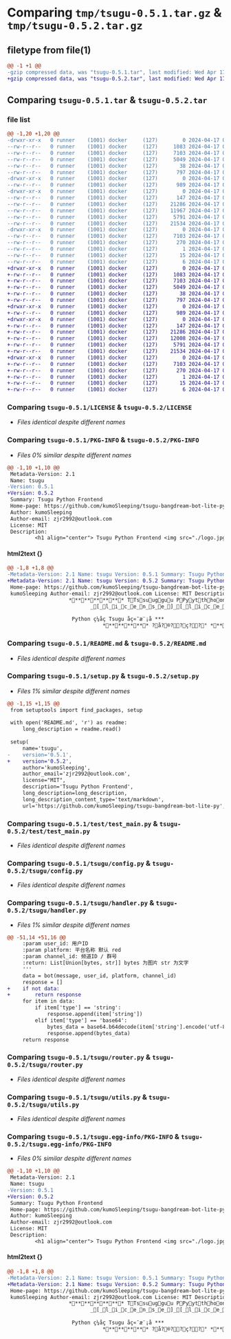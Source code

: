 # Comparing `tmp/tsugu-0.5.1.tar.gz` & `tmp/tsugu-0.5.2.tar.gz`

## filetype from file(1)

```diff
@@ -1 +1 @@
-gzip compressed data, was "tsugu-0.5.1.tar", last modified: Wed Apr 17 06:58:37 2024, max compression
+gzip compressed data, was "tsugu-0.5.2.tar", last modified: Wed Apr 17 07:02:50 2024, max compression
```

## Comparing `tsugu-0.5.1.tar` & `tsugu-0.5.2.tar`

### file list

```diff
@@ -1,20 +1,20 @@
-drwxr-xr-x   0 runner    (1001) docker     (127)        0 2024-04-17 06:58:37.284395 tsugu-0.5.1/
--rw-r--r--   0 runner    (1001) docker     (127)     1083 2024-04-17 06:58:26.000000 tsugu-0.5.1/LICENSE
--rw-r--r--   0 runner    (1001) docker     (127)     7103 2024-04-17 06:58:37.284395 tsugu-0.5.1/PKG-INFO
--rw-r--r--   0 runner    (1001) docker     (127)     5049 2024-04-17 06:58:26.000000 tsugu-0.5.1/README.md
--rw-r--r--   0 runner    (1001) docker     (127)       38 2024-04-17 06:58:37.284395 tsugu-0.5.1/setup.cfg
--rw-r--r--   0 runner    (1001) docker     (127)      797 2024-04-17 06:58:26.000000 tsugu-0.5.1/setup.py
-drwxr-xr-x   0 runner    (1001) docker     (127)        0 2024-04-17 06:58:37.280395 tsugu-0.5.1/test/
--rw-r--r--   0 runner    (1001) docker     (127)      989 2024-04-17 06:58:26.000000 tsugu-0.5.1/test/test_main.py
-drwxr-xr-x   0 runner    (1001) docker     (127)        0 2024-04-17 06:58:37.284395 tsugu-0.5.1/tsugu/
--rw-r--r--   0 runner    (1001) docker     (127)      147 2024-04-17 06:58:26.000000 tsugu-0.5.1/tsugu/__init__.py
--rw-r--r--   0 runner    (1001) docker     (127)    21286 2024-04-17 06:58:26.000000 tsugu-0.5.1/tsugu/config.py
--rw-r--r--   0 runner    (1001) docker     (127)    11967 2024-04-17 06:58:26.000000 tsugu-0.5.1/tsugu/handler.py
--rw-r--r--   0 runner    (1001) docker     (127)     5791 2024-04-17 06:58:26.000000 tsugu-0.5.1/tsugu/router.py
--rw-r--r--   0 runner    (1001) docker     (127)    21534 2024-04-17 06:58:26.000000 tsugu-0.5.1/tsugu/utils.py
-drwxr-xr-x   0 runner    (1001) docker     (127)        0 2024-04-17 06:58:37.284395 tsugu-0.5.1/tsugu.egg-info/
--rw-r--r--   0 runner    (1001) docker     (127)     7103 2024-04-17 06:58:36.000000 tsugu-0.5.1/tsugu.egg-info/PKG-INFO
--rw-r--r--   0 runner    (1001) docker     (127)      270 2024-04-17 06:58:37.000000 tsugu-0.5.1/tsugu.egg-info/SOURCES.txt
--rw-r--r--   0 runner    (1001) docker     (127)        1 2024-04-17 06:58:36.000000 tsugu-0.5.1/tsugu.egg-info/dependency_links.txt
--rw-r--r--   0 runner    (1001) docker     (127)       15 2024-04-17 06:58:36.000000 tsugu-0.5.1/tsugu.egg-info/requires.txt
--rw-r--r--   0 runner    (1001) docker     (127)        6 2024-04-17 06:58:36.000000 tsugu-0.5.1/tsugu.egg-info/top_level.txt
+drwxr-xr-x   0 runner    (1001) docker     (127)        0 2024-04-17 07:02:50.850352 tsugu-0.5.2/
+-rw-r--r--   0 runner    (1001) docker     (127)     1083 2024-04-17 07:02:42.000000 tsugu-0.5.2/LICENSE
+-rw-r--r--   0 runner    (1001) docker     (127)     7103 2024-04-17 07:02:50.850352 tsugu-0.5.2/PKG-INFO
+-rw-r--r--   0 runner    (1001) docker     (127)     5049 2024-04-17 07:02:42.000000 tsugu-0.5.2/README.md
+-rw-r--r--   0 runner    (1001) docker     (127)       38 2024-04-17 07:02:50.850352 tsugu-0.5.2/setup.cfg
+-rw-r--r--   0 runner    (1001) docker     (127)      797 2024-04-17 07:02:42.000000 tsugu-0.5.2/setup.py
+drwxr-xr-x   0 runner    (1001) docker     (127)        0 2024-04-17 07:02:50.850352 tsugu-0.5.2/test/
+-rw-r--r--   0 runner    (1001) docker     (127)      989 2024-04-17 07:02:42.000000 tsugu-0.5.2/test/test_main.py
+drwxr-xr-x   0 runner    (1001) docker     (127)        0 2024-04-17 07:02:50.850352 tsugu-0.5.2/tsugu/
+-rw-r--r--   0 runner    (1001) docker     (127)      147 2024-04-17 07:02:42.000000 tsugu-0.5.2/tsugu/__init__.py
+-rw-r--r--   0 runner    (1001) docker     (127)    21286 2024-04-17 07:02:42.000000 tsugu-0.5.2/tsugu/config.py
+-rw-r--r--   0 runner    (1001) docker     (127)    12008 2024-04-17 07:02:42.000000 tsugu-0.5.2/tsugu/handler.py
+-rw-r--r--   0 runner    (1001) docker     (127)     5791 2024-04-17 07:02:42.000000 tsugu-0.5.2/tsugu/router.py
+-rw-r--r--   0 runner    (1001) docker     (127)    21534 2024-04-17 07:02:42.000000 tsugu-0.5.2/tsugu/utils.py
+drwxr-xr-x   0 runner    (1001) docker     (127)        0 2024-04-17 07:02:50.850352 tsugu-0.5.2/tsugu.egg-info/
+-rw-r--r--   0 runner    (1001) docker     (127)     7103 2024-04-17 07:02:50.000000 tsugu-0.5.2/tsugu.egg-info/PKG-INFO
+-rw-r--r--   0 runner    (1001) docker     (127)      270 2024-04-17 07:02:50.000000 tsugu-0.5.2/tsugu.egg-info/SOURCES.txt
+-rw-r--r--   0 runner    (1001) docker     (127)        1 2024-04-17 07:02:50.000000 tsugu-0.5.2/tsugu.egg-info/dependency_links.txt
+-rw-r--r--   0 runner    (1001) docker     (127)       15 2024-04-17 07:02:50.000000 tsugu-0.5.2/tsugu.egg-info/requires.txt
+-rw-r--r--   0 runner    (1001) docker     (127)        6 2024-04-17 07:02:50.000000 tsugu-0.5.2/tsugu.egg-info/top_level.txt
```

### Comparing `tsugu-0.5.1/LICENSE` & `tsugu-0.5.2/LICENSE`

 * *Files identical despite different names*

### Comparing `tsugu-0.5.1/PKG-INFO` & `tsugu-0.5.2/PKG-INFO`

 * *Files 0% similar despite different names*

```diff
@@ -1,10 +1,10 @@
 Metadata-Version: 2.1
 Name: tsugu
-Version: 0.5.1
+Version: 0.5.2
 Summary: Tsugu Python Frontend
 Home-page: https://github.com/kumoSleeping/tsugu-bangdream-bot-lite-py
 Author: kumoSleeping
 Author-email: zjr2992@outlook.com
 License: MIT
 Description: 
         <h1 align="center"> Tsugu Python Frontend <img src="./logo.jpg" width="30" width="30" height="30" alt="tmrn"/> </h1>
```

#### html2text {}

```diff
@@ -1,8 +1,8 @@
-Metadata-Version: 2.1 Name: tsugu Version: 0.5.1 Summary: Tsugu Python Frontend
+Metadata-Version: 2.1 Name: tsugu Version: 0.5.2 Summary: Tsugu Python Frontend
 Home-page: https://github.com/kumoSleeping/tsugu-bangdream-bot-lite-py Author:
 kumoSleeping Author-email: zjr2992@outlook.com License: MIT Description:
                    ************ TTssuugguu PPyytthhoonn FFrroonntteenndd[[ttmmrrnn]] ************
                           _[_l_i_c_e_n_s_e_]_[_l_i_c_e_n_s_e_]_[_l_i_c_e_n_s_e_]
 
                     Python ç¼åç Tsugu åç«¯æ¨¡å ***
                               ********** ?å?®??ç??° **********
```

### Comparing `tsugu-0.5.1/README.md` & `tsugu-0.5.2/README.md`

 * *Files identical despite different names*

### Comparing `tsugu-0.5.1/setup.py` & `tsugu-0.5.2/setup.py`

 * *Files 1% similar despite different names*

```diff
@@ -1,15 +1,15 @@
 from setuptools import find_packages, setup
 
 with open('README.md', 'r') as readme:
     long_description = readme.read()
 
 setup(
     name='tsugu',
-    version='0.5.1',
+    version='0.5.2',
     author='kumoSleeping',
     author_email='zjr2992@outlook.com',
     license="MIT",
     description='Tsugu Python Frontend',
     long_description=long_description,
     long_description_content_type='text/markdown',
     url='https://github.com/kumoSleeping/tsugu-bangdream-bot-lite-py',
```

### Comparing `tsugu-0.5.1/test/test_main.py` & `tsugu-0.5.2/test/test_main.py`

 * *Files identical despite different names*

### Comparing `tsugu-0.5.1/tsugu/config.py` & `tsugu-0.5.2/tsugu/config.py`

 * *Files identical despite different names*

### Comparing `tsugu-0.5.1/tsugu/handler.py` & `tsugu-0.5.2/tsugu/handler.py`

 * *Files 1% similar despite different names*

```diff
@@ -51,14 +51,16 @@
     :param user_id: 用户ID
     :param platform: 平台名称 默认 red
     :param channel_id: 频道ID / 群号
     :return: List[Union[bytes, str]] bytes 为图片 str 为文字
     '''
     data = bot(message, user_id, platform, channel_id)
     response = []
+    if not data:
+        return response
     for item in data:
         if item['type'] == 'string':
             response.append(item['string'])
         elif item['type'] == 'base64':
             bytes_data = base64.b64decode(item['string'].encode('utf-8'))
             response.append(bytes_data)
     return response
```

### Comparing `tsugu-0.5.1/tsugu/router.py` & `tsugu-0.5.2/tsugu/router.py`

 * *Files identical despite different names*

### Comparing `tsugu-0.5.1/tsugu/utils.py` & `tsugu-0.5.2/tsugu/utils.py`

 * *Files identical despite different names*

### Comparing `tsugu-0.5.1/tsugu.egg-info/PKG-INFO` & `tsugu-0.5.2/tsugu.egg-info/PKG-INFO`

 * *Files 0% similar despite different names*

```diff
@@ -1,10 +1,10 @@
 Metadata-Version: 2.1
 Name: tsugu
-Version: 0.5.1
+Version: 0.5.2
 Summary: Tsugu Python Frontend
 Home-page: https://github.com/kumoSleeping/tsugu-bangdream-bot-lite-py
 Author: kumoSleeping
 Author-email: zjr2992@outlook.com
 License: MIT
 Description: 
         <h1 align="center"> Tsugu Python Frontend <img src="./logo.jpg" width="30" width="30" height="30" alt="tmrn"/> </h1>
```

#### html2text {}

```diff
@@ -1,8 +1,8 @@
-Metadata-Version: 2.1 Name: tsugu Version: 0.5.1 Summary: Tsugu Python Frontend
+Metadata-Version: 2.1 Name: tsugu Version: 0.5.2 Summary: Tsugu Python Frontend
 Home-page: https://github.com/kumoSleeping/tsugu-bangdream-bot-lite-py Author:
 kumoSleeping Author-email: zjr2992@outlook.com License: MIT Description:
                    ************ TTssuugguu PPyytthhoonn FFrroonntteenndd[[ttmmrrnn]] ************
                           _[_l_i_c_e_n_s_e_]_[_l_i_c_e_n_s_e_]_[_l_i_c_e_n_s_e_]
 
                     Python ç¼åç Tsugu åç«¯æ¨¡å ***
                               ********** ?å?®??ç??° **********
```

